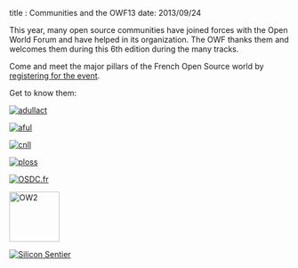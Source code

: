 title : Communities and the OWF13
date: 2013/09/24

This year, many open source communities have joined forces with the Open World Forum and have helped in its organization. 
The OWF thanks them and welcomes them during this 6th edition during the many tracks.

Come and meet the major pillars of the French Open Source world by 
<a href="http://www.openworldforum.org/registration/" target="_blank">registering for the event</a>.


Get to know them: 

<a href="http://www.adullact.org/"> <img alt="adullact" src="/static/pictures/partners/logo ADULLACT [Converti] 1.jpg"/></a>

<a href="http://aful.org/"> <img alt="aful" src="/static/pictures/partners/380px-AFUL_Logo_2004.png"/></a>    
          
<a href="http://www.cnll.fr/"> <img alt="cnll" src="/static/pictures/partners/logo-CNLL.jpg"/></a>
          
<a href="http://ploss.hosting.enovance.com/"> <img alt="ploss" src="/static/pictures/partners/Logo_PLOSS_CMJN.jpg"/></a>    
          
<a href="http://osdc.fr/"> <img alt="OSDC.fr" src="/static/pictures/partners/osdc community.png"/></a>

<a href="http://ow2.org/"><img alt="OW2" src="/static/pictures/partners/OW2_logo community.png" width="90px"/></a>
          
<a href="http://siliconsentier.org/"> <img alt="Silicon Sentier" src="/static/pictures/partners/Silicon-Sentier-300x75_BD.png"/></a> 

